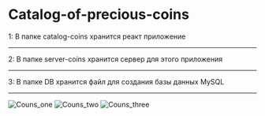 # Catalog-of-precious-coins
1: В папке catalog-coins хранится реакт приложение
______________________________________________________________

2: В папке server-coins хранится сервер для этого приложения 
______________________________________________________________

3: В папке DB хранится файл для создания базы данных MySQL
______________________________________________________________
![Couns_one](https://user-images.githubusercontent.com/91624026/169379002-f1d8e3ae-a053-4807-b671-e8abf7ab6340.png)
![Couns_two](https://user-images.githubusercontent.com/91624026/169379042-a9536177-bcfc-4ffb-a811-af516fb54e97.png)
![Couns_three](https://user-images.githubusercontent.com/91624026/169379065-3202518c-df1f-4eea-ae69-59545b784ca7.png)
